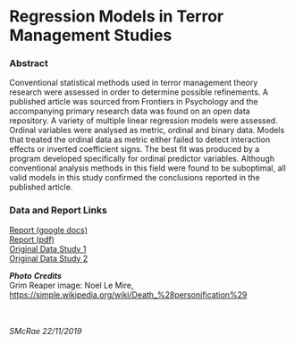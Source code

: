 # Regression Models in Terror Management Studies

### Abstract

Conventional statistical methods used in terror management theory research were assessed in order to 
determine possible refinements. A published article was sourced from Frontiers in Psychology and 
the accompanying primary research data was found on an open data repository. A variety of multiple
linear regression models were assessed. Ordinal variables were analysed as metric, ordinal and binary 
data. Models that treated the ordinal data as metric either failed to detect interaction effects or inverted 
coefficient signs. The best fit was produced by a program developed specifically for ordinal predictor 
variables. Although conventional analysis methods in this field were found to be suboptimal, all valid 
models in this study confirmed the conclusions reported in the published article.

### Data and Report Links

[Report (google docs)](https://docs.google.com/document/d/1oxsSpUl5M1c_3JQwaIOyQ0mhT3f-OFIU/edit?usp=sharing&ouid=113254014887000466986&rtpof=true&sd=true)<br>
[Report (pdf)](https://github.com/slmcrae/terror_management_studies/blob/master/terror_management_studies.pdf)<br>
[Original Data Study 1](https://github.com/slmcrae/terror_management_studies/blob/master/TMMS%20-%20Study%201%20(prepped%2C%20recoded).xlsx)<br>
[Original Data Study 2](https://github.com/slmcrae/terror_management_studies/blob/master/TMMS%20-%20Study%202%20(prepped%2C%20recoded).xlsx)<br>

**_Photo_** **_Credits_**<br>
Grim Reaper image: Noel Le Mire, https://simple.wikipedia.org/wiki/Death_%28personification%29<br>
<br>
<br>

_SMcRae_ _22/11/2019_<br>